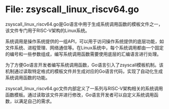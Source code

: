 # File: zsyscall_linux_riscv64.go

zsyscall_linux_riscv64.go是Go语言中用于生成系统调用函数的模板文件之一，该文件专门用于RISC-V架构的Linux系统。

系统调用是操作系统提供的一组API，可以用于访问操作系统提供的底层功能，如文件系统、进程管理、网络通信等。在Linux系统中，每个系统调用都由一个固定的编号和一些参数组成，编写系统调用函数需要使用底层的汇编语言进行处理。

为了方便Go语言开发者编写系统调用函数，Go语言引入了zsyscall模板机制。该机制通过读取特定格式的模板文件并生成对应的Go语言代码，实现了自动化生成系统调用函数的功能。

zsyscall_linux_riscv64.go文件内部定义了一系列与RISC-V架构相关的系统调用函数模板。通过读取该文件并进行修改，Go语言开发者可以自定义系统调用函数，以满足自己的需求。

